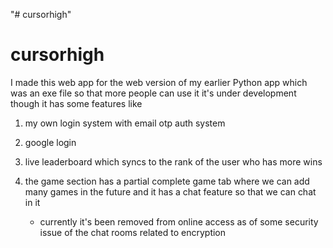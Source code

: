 "# cursorhigh" 
# cursorhigh
I made this web app for the web version of my earlier Python app which was an exe file so that more people can use it 
it's under development though it has some features
like
1. my own login system with email otp auth system
2. google login
3. live leaderboard which syncs to the rank of the user who has more wins
4. the game section has a partial complete game tab where we can add many games in the future and it has a chat feature so that we can chat in it


   * currently it's been removed from online access as of some security issue of the chat rooms related to encryption
